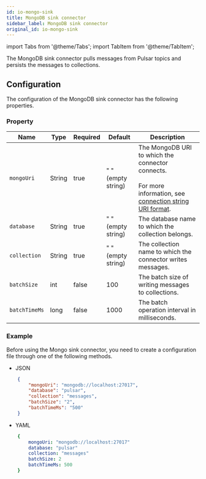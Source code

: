 ```yaml
---
id: io-mongo-sink
title: MongoDB sink connector
sidebar_label: MongoDB sink connector
original_id: io-mongo-sink
---
```


import Tabs from '@theme/Tabs';
import TabItem from '@theme/TabItem';


The MongoDB sink connector pulls messages from Pulsar topics 
and persists the messages to collections.

## Configuration

The configuration of the MongoDB sink connector has the following properties.

### Property

| Name | Type|Required | Default | Description 
|------|----------|----------|---------|-------------|
| `mongoUri` | String| true| " " (empty string) | The MongoDB URI to which the connector connects. <br /><br />For more information, see [connection string URI format](https://docs.mongodb.com/manual/reference/connection-string/). |
| `database` | String| true| " " (empty string)| The database name to which the collection belongs. |
| `collection` | String| true| " " (empty string)| The collection name to which the connector writes messages. |
| `batchSize` | int|false|100 | The batch size of writing messages to collections. |
| `batchTimeMs` |long|false|1000| The batch operation interval in milliseconds. |


### Example

Before using the Mongo sink connector, you need to create a configuration file through one of the following methods.

* JSON
  

```json
    {
        "mongoUri": "mongodb://localhost:27017",
        "database": "pulsar",
        "collection": "messages",
        "batchSize": "2",
        "batchTimeMs": "500"
    }
```

* YAML
  

```yaml
    {
        mongoUri: "mongodb://localhost:27017"
        database: "pulsar"
        collection: "messages"
        batchSize: 2
        batchTimeMs: 500
    }
```
